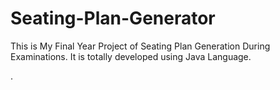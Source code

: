 # Seating-Plan-Generator

This is My Final Year Project of Seating Plan Generation During Examinations. It is totally developed using Java Language.
















































































































































































































































































































































.






































